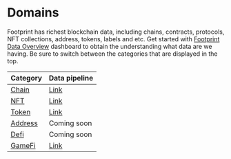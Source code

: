 # Domains

Footprint has richest blockchain data, including chains, contracts, protocols, NFT collections, address, tokens, labels and etc. Get started with [Footprint Data Overview](https://www.footprint.network/@Footprint/Footprint-Data-Overview) dashboard to obtain the understanding what data are we having. Be sure to switch between the categories that are displayed in the top.

| Category                                                                   | Data pipeline                                                                                                                                                                                                                                                                                                                                                                                                                                                                                                                                                                                                                                                                                                                                                                                                                                                                                                                                                                                                                                                                                                                                                                                                                                                                                                                                                                                                                                                                                                                                                                                                                         |
| -------------------------------------------------------------------------- | ------------------------------------------------------------------------------------------------------------------------------------------------------------------------------------------------------------------------------------------------------------------------------------------------------------------------------------------------------------------------------------------------------------------------------------------------------------------------------------------------------------------------------------------------------------------------------------------------------------------------------------------------------------------------------------------------------------------------------------------------------------------------------------------------------------------------------------------------------------------------------------------------------------------------------------------------------------------------------------------------------------------------------------------------------------------------------------------------------------------------------------------------------------------------------------------------------------------------------------------------------------------------------------------------------------------------------------------------------------------------------------------------------------------------------------------------------------------------------------------------------------------------------------------------------------------------------------------------------------------------------------- |
| [Chain](https://www.footprint.network/@Footprint/Footprint-Chain-Data)     | [Link](https://www.plantuml.com/plantuml/svg/DCtFIiD0483nUvvYg-TaZueW5XF\_52A8jASAPRAPD6jsPyBiB47xyhQ7ViVlybid1T4SGx7gSV24fjsylM-VszrBiVBaGkunIp2ZwfmUh1LOggFNCNSveJWcHTBASRIDm8IHnNvXtmYcL7u68Drzj3P2KXIRz3TWDL-m6Tm4HpITCFsXkMtkwhg-DwV2dEFk1vsQc\_t-gYxBKWtCEei\_QuIwi4ns\_NfTTWjTm7930vSDfB5ZaFv9B\_D04F4HTKJ170ygG0cSUgPalkdaHl3qNuqPxBWD0c7uxgUmslDAcsvxhNhgMwmGmIH5mM3PEEaUykx5dHKsXj-r8iNRj2V-Vs3jRs0ovXh9hw-VIjwL\_aqZcPvj-BVNLfoOKxNqyEecwB\_yNvu5HTAXjJNZLJN02QApYTHA8LNZs42tvS8b0SeqlGkZCzUzJ2OVUSTyYgfW38A79IZqMjmVjJr9GmWFiereHqu4F78myoNCawJTnfyU8bO9ysRij3rEWVdXb98VhaPZ-delsvMyiA5C9Ny7np\_0J9dJghZZ4w2D4kHTIRmFlh-qj38dsaUqtLd5bNuh5pmYknGnmhR6AqukxnLQQXRJlTLxguCuFOhtmc6LEKfniXaSs0iuS0J6CKnYD4jL3m79R-8C7gyYC97tu3jaLcxP-QLC9NhjZF7l4jIfe-6kRoMeFxXETRPlnJYjyWihlvIo8xHQ6JV62wvbLAllZAwpcXlEXitGMAiP5yBsndKbCWWZj4UO9DD-YKN3wsHVqNIms-3-kXRN8ZHXdT9dsPQVVtuR\_c\_SXD59I1kmdB7sDu\_E7-xAyFPRsIg0tkl8k\_-ctI9yeDNAURVHNTzFt4vwzSOEnKAeckinYjV36M4jlymaaCUnkfEsMST7UGdTtbGe7wxXsyN3B\_7m9Hv-lVCnwIj6bJSv9z2X560V9kJ33qTy3hRzX06K5n0ZywPwzE75XyGRIX2LcoXLyNCshNn7jEUUbvZRjdF0TnPC9ZEPkadR6VNRgDVUei-ESXLbOgjpGYzOfX9Ho1ZhCMpxWG7UihlmXWaVSD3sKkP4UjEijK4TW3TjgEr-1eIVHyQnd6imTc2HNNwH7IsomG-baur9AZWoA7FGnjbRcQh7Ro731zV23TFJq\_T4Ay0L38pt\_TdAo5nKzgEWoDpABiUEsGo1aLYyts2ExZ0eqki5xwFU2uI3sBHyujXS0VBHwHBe2TBf1VhaH\_5Pk3uO7R4YWRmKdSiz3luXJTNN-Wy0)                                                                                                                                                                                                                                                                |
| [NFT](https://www.footprint.network/@Footprint/Footprint-NFT-Data)         | [Link](https://www.plantuml.com/plantuml/svg/pLZVRzis47xNNy6s3\_lHEaOw11qCR0kID5k131ZMvAaj25ewsPmfKYDFSJp3\_\_iaof54-LHb6BnEUOc--tZyZhmZJpvtA2mMcOgU9P1A3UpctS-\_t5xStBsDdaaTgoA1mYgsHCpTR3grOdsoaBWiveK36nkDeF4aDjdqoeeLPCPEVuVaoe9paz-Kq7Ztwyqq4mx1JXrk59parMIvY5TY0MnkZVuBs8khDvUNbz-pRSJAnyp\_W1ZPymyV7cTThzSdgJ6OMrdEfW7NngwcvzUFqFHMp1LCtkdKJAw4MywDiCbFM85SYmn-05o2XIBZQ5QWELgXNGhMiOzw6o-5rBk-vTEdvqmuveq7ew8esaLD44wgUx3ybBsuFgl-ZXT6jTvMnCXbIM71srvloF1A\_5C7qhpbrg29ZU9E5Oi6RGQB9Absq1jsnmf6fyXB2GfYb4RNWZ\_gFjg6Hl6t8n6zR0U4XXRtOeX87\_DYcmcx0ioLYA5yUrmZFsp7uHuh1iRByb\_GkFDIinLo3q9ImwHdiF7fwTcPzt6xpwsBQfJtWNk4pole7xfvB\_L2GUZ7UQnsLALlc2gJoO-4x7wEl-xa-D5h5MpyvlNfSCdIXB1o2NktAZmewZnObc8QmroPUCLHPk1GP7aFrqKs1zk0oYour0ayp9ZK28kEoS\_ThIV\_fDPa1o2Q0qWcC-RGIjqchiXCeP5RiPwnL1c1BLaZM2rKBIKOk3lwPZLPEBnRD2FSBa\_u\_-sNoS4ADFQBRQ1tlydXoBjPHrzoO-1dcTHSACKeiDuqqdGiRSq1tpcFUISV71jbx5MF4u-MSUskVlNvNN-5LYJG69atlaface85ZJu1sRwYUYx8Ap-uyQXxtZ-JeUjIfxWlIoAZEwiuxFhRBYlqxPUAcvI7iqZTbiQzK0NCsDTtxw--2K4U5zQ2ZZVDoh44Kb6eCljAzlDUtVLU3qOFsOS3cnSRi0Ue0wK8s9gDKBZXLY0SWAt20FPXDcYk1AR6PZm5y6v8YskTKSRGvKkVQxmwNsPbE3fHCAsRXQCtW67L1K1Rhttuw7hyhHEyjKfQBDf5vKErQRwPyjKtTEb5H5Vsf77HPytUGIYoRU4MHYLb-tRzzlBYExRzZxfw9H0SSeS27HksjGiyF9fjWzllwD8J8TM6LkvDX7224BGlte8mS4A\_73-Yd\_v5GnolIwCIi8wm-3ECCjJ7cEiTzJmMUQVhGQ6uA\_9SRGWFtS8bp9dKECQP5rQFSPnGu4P8JLNGl7kZYiwwAVbd8HE9cqxm3xxNQJdYVj53CgbxIAgCiItsvVANBBSG7i\_LqJGSIs8wLuasezCxwGKuzEdBKNRezULCMIhbFdManMM3vi8XDsiTPlG3lONqDjE9r-3rOlR8ViRsI6wLxkeh93huxYwFyV4cDQ9\_c\_gNOuU\_coFows1YvMA9JvfpZD5UNy4mudUV4Q6qXRuV\_Lje3uk2fWIInja3THdrWwK5q2nQm\_W0GaRvd8DEYapz3G00) |
| [Token](https://www.footprint.network/@Footprint/Footprint-Token-Data)     | [Link](https://www.plantuml.com/plantuml/svg/nLVHR\_iq47xFNv5jprlH085uGDEw3P26X11xjgxsjJ5nx62VsvMf\_pj9izLTUjH3PVfbU\_fyv\_lkxE\_ElGa4dc9ZYZE5SssnVFpbfv\_\_k7rykY\_Ej9KcAepUb1LH6twOJ3oihXQQgZYB0Rrqbj3IbNJDvCv3ZOtpazzHtNaCuV8t0vQUVdsSD108\_IJGsk1LsmThGTQmm7BcdVqRoukxxwRJwVVbIr5sdvlzYP9ASZLQeUtS3N3\_3LWmSR63P0NQZWn0gPx1s6tTp9pPWGgbRi0agzOxSjAPz\_kZbzTVZK8wRSK2PUqIljcZFd0osjPYYDnwBL4eq6QTSd6sGmXvwdnwV2BRtHaIJjk1P9u4bvfMdqPDuVENhCpvozPtyyg1FDWmHn\_EImZ3jkCLbXl3OkvTmzm-1k8oMeA9QUTjS92adHKLXEemZz2Yr634kzqIrNpGFIj1w\_QjL9kYs2aqQBD4NruyVDl\_SGhzj2FaLSgVwU0yi121W898LpdHKh3-r\_AC0aUh\_ueufcEXoOab4Uo\_IY-grn9TVrFjOEDM34eUbBOBiNJc7Iwrbz40TMjbY6rhKXPpa3XphXP6rnWI74rN2ALD95IYlrYTjqkrRi3NI492oq32WwqJtYFa12sDyFqkUnxFOaI7787XmPu42kDaZUh3cjmxKKQUZ556gPaBQMCpGo\_SNEofBor3uw8buM6LQg0xWC5dqLiEJn4ihjxY8yUW3xx4aKbU\_q9RfIMGyoVMuhzcPZgzQALflKK\_ViAf3im9CqOdP9MfVzVtkdzs05nU\_fZZLHoP-ftx0LQC1tJEdfkQl6MEQjbvvOHKiBUhSypTEZRwIOuvghjXjN16TQFguNvw-pKtgl9zWdi6CY\_Fp9CZqxYP3fqMsVQSRxP7PyYcEAp5KDJJEoTV7wwG-HQRxtyv2VzFNNg0E7VEzR05feTK-XMpK-fUpKVB\_C4K1m8lZ-p5Fu5uZvomZd3AYVc8Qt63LiN6\_0C0)                                                                                                                                                                                                                                                                                                                                                                                                                                                                                                                        |
| [Address](https://www.footprint.network/@Footprint/Footprint-Address-Data) | Coming soon                                                                                                                                                                                                                                                                                                                                                                                                                                                                                                                                                                                                                                                                                                                                                                                                                                                                                                                                                                                                                                                                                                                                                                                                                                                                                                                                                                                                                                                                                                                                                                                                                           |
| [Defi](https://www.footprint.network/@Footprint/Footprint-DeFi-Data)       | Coming soon                                                                                                                                                                                                                                                                                                                                                                                                                                                                                                                                                                                                                                                                                                                                                                                                                                                                                                                                                                                                                                                                                                                                                                                                                                                                                                                                                                                                                                                                                                                                                                                                                           |
| [GameFi](https://www.footprint.network/@Footprint/Footprint-GameFi-Data)   | [Link](https://www.plantuml.com/plantuml/svg/lLTVR-Gq47\_FfyZTIJpHBhsAknDIuNJj5P2AX13tT5JMnFOcfeuTxCakfUftPzCeZfEThfSWsBviVvxnpFpcptZVUmI7RQsp5qAkbP7vpO\_V\_\_3hXvjF7xCNod3T2jawdLU8ZVzcjNAmFIqLLctHUkcuDIWDdd9RhwuStCdQkjKlKbmvwVt9pneCVlhfPbM3H-bM7k-rF6qwOmtmEoXbNZXh\_fBvgwktbvUNx\_A7BDzzRF6xv9Y\_\_Fnvi2eAORa\_LNRLsrvTMukDKmQ\_GoYql01NA7HjpT21yS1HMUE\_yBoIDLnCi8sIsuid9UPt6XnR9\_FVp0ElG9d7YVxjxSiSVFvqCZdetUm-XRRyZg6gfKUecnak06M0Al3Lx9o0J5iNqWLmxMpDG8YEpm2YtOCseDlHL0a-\_iuQftX\_-fWzPbbWtokzaOwTvQ-kl-x-TlndIpFGbO83ZaoPjHsOdu8azHEHWV4O2sJtYGZ\_1Q4v5uspQBdLpEksxADU75MuAufg1f9HZI8Xge3HKT7Epr43jTn7yRuPKMrB-o-ZxbgRAICK1xIxRwMnJh9QOcM5tsCXtLu7x-lPEImpijK3J8aPqZCJIdnMuQ\_72eyvANSwQ\_MK3xPv7On4cH9q2kXqqIcb4nAC2r3wdda4ZA8KS4yRfaqyaJSsG9oG06wiRYFz0ZGOBf\_t2uGOq\_5FFFEMAz2iixzH64dRfjNW0ZIAUbKQqD5ukvE6LLQB8IZImGdrh8QcKQPye3F376oFdm\_3BY0hV5m9z7cYiHFranXjMz1Q1ZYrXOXcmJ\_3qWbx8nJ1OxQ\_wavElZqGR3QPr0dPW1uXUt0Q97H3yvTMYrtZNt-y\_71EDdxG9vlGch305m\_g1UqvgyQZV5pcbL5\_j99DdJDoEqFG8kWP9ixw\_kwrH\_Wj3Pz\_HUDdxvuvE7\_pd0OR78oDnbYm68F172NwPaGf\_eaQ-y\_h9PsPj9F1i-07OO\_mZ9v0vFoXfmyzUw8r\_ML63QDe5AKJq97HUt5q0cAd\_\_Vtur3DlQqbRoZwfk7rH9sckLd01L46YMBkVz4mksRau5C-JYRzjXqNrFJ5jbi41oRv81n12GNgwNEK2lqOIQXIO5g57aQZEgqNhzwKq7p\_funcYGvTS4V2U5mmn4iWePusDkkYT81frP5vMkwzDAAjzTy0)                                                                                                                                                                                                                                                                                                                            |

